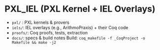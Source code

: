 # PXL_IEL (PXL Kernel + IEL Overlays)
- `pxl/` : PXL kernels & provers
- `iels/`: IEL overlays (e.g., ArithmoPraxis) + their Coq code
- `proofs/`: Coq proofs, tests, extraction
- `docs/`: specs & build notes
Build: `coq_makefile -f _CoqProject -o Makefile && make -j2`